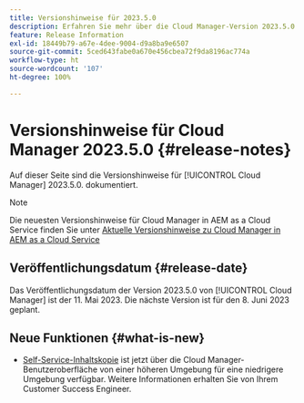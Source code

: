 ```yaml
---
title: Versionshinweise für 2023.5.0
description: Erfahren Sie mehr über die Cloud Manager-Version 2023.5.0.
feature: Release Information
exl-id: 18449b79-a67e-4dee-9004-d9a8ba9e6507
source-git-commit: 5ced643fabe0a670e456cbea72f9da8196ac774a
workflow-type: ht
source-wordcount: '107'
ht-degree: 100%

---
```


# Versionshinweise für Cloud Manager 2023.5.0 {#release-notes}

Auf dieser Seite sind die Versionshinweise für [!UICONTROL Cloud Manager] 2023.5.0. dokumentiert.

>[!NOTE]
>
>Die neuesten Versionshinweise für Cloud Manager in AEM as a Cloud Service finden Sie unter [Aktuelle Versionshinweise zu Cloud Manager in AEM as a Cloud Service](https://experienceleague.adobe.com/de/docs/experience-manager-cloud-service/content/release-notes/cloud-manager/current)

## Veröffentlichungsdatum {#release-date}

Das Veröffentlichungsdatum der Version 2023.5.0 von [!UICONTROL Cloud Manager] ist der 11. Mai 2023. Die nächste Version ist für den 8. Juni 2023 geplant.

## Neue Funktionen {#what-is-new}

* [Self-Service-Inhaltskopie](/help/using/content-copy.md) ist jetzt über die Cloud Manager-Benutzeroberfläche von einer höheren Umgebung für eine niedrigere Umgebung verfügbar. Weitere Informationen erhalten Sie von Ihrem Customer Success Engineer.

